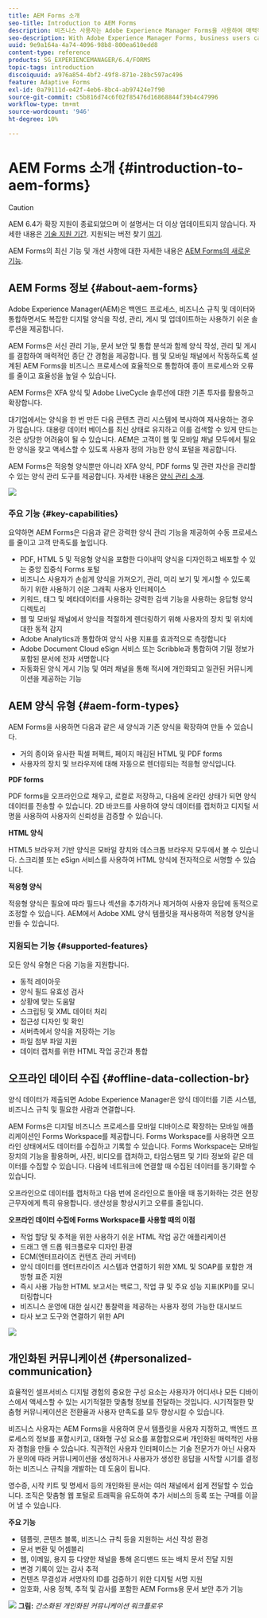 ```yaml
---
title: AEM Forms 소개
seo-title: Introduction to AEM Forms
description: 비즈니스 사용자는 Adobe Experience Manager Forms을 사용하여 매력적인 반응형 및 적응형 양식을 웹 및 모바일 사이트에 통합하여 디지털 등록 프로세스를 단순화하고 고객 전환율을 높일 수 있습니다.
seo-description: With Adobe Experience Manager Forms, business users can integrate engaging, responsive, and adaptive forms into web and mobile sites, simplifying the digital enrollment process and increasing customer conversion rates.
uuid: 9e9a164a-4a74-4096-98b8-800ea610edd8
content-type: reference
products: SG_EXPERIENCEMANAGER/6.4/FORMS
topic-tags: introduction
discoiquuid: a976a854-4bf2-49f8-871e-28bc597ac496
feature: Adaptive Forms
exl-id: 0a79111d-e42f-4eb6-8bc4-ab97424e7f90
source-git-commit: c5b816d74c6f02f85476d16868844f39b4c47996
workflow-type: tm+mt
source-wordcount: '946'
ht-degree: 10%

---
```


# AEM Forms 소개 {#introduction-to-aem-forms}

>[!CAUTION]
>
>AEM 6.4가 확장 지원이 종료되었으며 이 설명서는 더 이상 업데이트되지 않습니다. 자세한 내용은 [기술 지원 기간](https://helpx.adobe.com/kr/support/programs/eol-matrix.html). 지원되는 버전 찾기 [여기](https://experienceleague.adobe.com/docs/).

AEM Forms의 최신 기능 및 개선 사항에 대한 자세한 내용은 [AEM Forms의 새로운 기능](/help/forms/using/whats-new.md).

## AEM Forms 정보 {#about-aem-forms}

Adobe Experience Manager(AEM)은 백엔드 프로세스, 비즈니스 규칙 및 데이터와 통합하면서도 복잡한 디지털 양식을 작성, 관리, 게시 및 업데이트하는 사용하기 쉬운 솔루션을 제공합니다.

AEM Forms은 서신 관리 기능, 문서 보안 및 통합 분석과 함께 양식 작성, 관리 및 게시를 결합하여 매력적인 종단 간 경험을 제공합니다. 웹 및 모바일 채널에서 작동하도록 설계된 AEM Forms을 비즈니스 프로세스에 효율적으로 통합하여 종이 프로세스와 오류를 줄이고 효율성을 높일 수 있습니다.

AEM Forms은 XFA 양식 및 Adobe LiveCycle 솔루션에 대한 기존 투자를 활용하고 확장합니다.

대기업에서는 양식을 한 번 만든 다음 콘텐츠 관리 시스템에 복사하여 재사용하는 경우가 많습니다. 대용량 데이터 베이스를 최신 상태로 유지하고 이를 검색할 수 있게 만드는 것은 상당한 어려움이 될 수 있습니다. AEM은 고객이 웹 및 모바일 채널 모두에서 필요한 양식을 찾고 액세스할 수 있도록 사용자 정의 가능한 양식 포털을 제공합니다.

AEM Forms은 적응형 양식뿐만 아니라 XFA 양식, PDF forms 및 관련 자산을 관리할 수 있는 양식 관리 도구를 제공합니다. 자세한 내용은 [양식 관리 소개](/help/forms/using/introduction-managing-forms.md).

![](do-not-localize/4th-draft.gif)

### 주요 기능 {#key-capabilities}

요약하면 AEM Forms은 다음과 같은 강력한 양식 관리 기능을 제공하여 수동 프로세스를 줄이고 고객 만족도를 높입니다.

* PDF, HTML 5 및 적응형 양식을 포함한 다이내믹 양식을 디자인하고 배포할 수 있는 중앙 집중식 Forms 포털
* 비즈니스 사용자가 손쉽게 양식을 가져오기, 관리, 미리 보기 및 게시할 수 있도록 하기 위한 사용하기 쉬운 그래픽 사용자 인터페이스
* 키워드, 태그 및 메타데이터를 사용하는 강력한 검색 기능을 사용하는 응답형 양식 디렉토리
* 웹 및 모바일 채널에서 양식을 적절하게 렌더링하기 위해 사용자의 장치 및 위치에 대한 동적 감지
* Adobe Analytics과 통합하여 양식 사용 지표를 효과적으로 측정합니다
* Adobe Document Cloud eSign 서비스 또는 Scribble과 통합하여 기밀 정보가 포함된 문서에 전자 서명합니다
* 자동화된 양식 게시 기능 및 여러 채널을 통해 적시에 개인화되고 일관된 커뮤니케이션을 제공하는 기능

## AEM 양식 유형 {#aem-form-types}

AEM Forms을 사용하면 다음과 같은 새 양식과 기존 양식을 확장하여 만들 수 있습니다.

* 거의 종이와 유사한 픽셀 퍼펙트, 페이지 매김된 HTML 및 PDF forms
* 사용자의 장치 및 브라우저에 대해 자동으로 렌더링되는 적응형 양식입니다.

**PDF forms**

PDF forms을 오프라인으로 채우고, 로컬로 저장하고, 다음에 온라인 상태가 되면 양식 데이터를 전송할 수 있습니다. 2D 바코드를 사용하여 양식 데이터를 캡처하고 디지털 서명을 사용하여 사용자의 신뢰성을 검증할 수 있습니다.

**HTML 양식**

HTML5 브라우저 기반 양식은 모바일 장치와 데스크톱 브라우저 모두에서 볼 수 있습니다. 스크리블 또는 eSign 서비스를 사용하여 HTML 양식에 전자적으로 서명할 수 있습니다.

**적응형 양식**

적응형 양식은 필요에 따라 필드나 섹션을 추가하거나 제거하여 사용자 응답에 동적으로 조정할 수 있습니다. AEM에서 Adobe XML 양식 템플릿을 재사용하여 적응형 양식을 만들 수 있습니다.

### 지원되는 기능 {#supported-features}

모든 양식 유형은 다음 기능을 지원합니다.

* 동적 레이아웃
* 양식 필드 유효성 검사
* 상황에 맞는 도움말
* 스크립팅 및 XML 데이터 처리
* 접근성 디자인 및 확인
* 서버측에서 양식을 저장하는 기능
* 파일 첨부 파일 지원
* 데이터 캡처를 위한 HTML 작업 공간과 통합

## 오프라인 데이터 수집 {#offline-data-collection-br}

양식 데이터가 제출되면 Adobe Experience Manager은 양식 데이터를 기존 시스템, 비즈니스 규칙 및 필요한 사람과 연결합니다.

AEM Forms은 디지털 비즈니스 프로세스를 모바일 디바이스로 확장하는 모바일 애플리케이션인 Forms Workspace를 제공합니다. Forms Workspace를 사용하면 오프라인 상태에서도 데이터를 수집하고 기록할 수 있습니다. Forms Workspace는 모바일 장치의 기능을 활용하며, 사진, 비디오를 캡처하고, 타임스탬프 및 기타 정보와 같은 데이터를 수집할 수 있습니다. 다음에 네트워크에 연결할 때 수집된 데이터를 동기화할 수 있습니다.

오프라인으로 데이터를 캡처하고 다음 번에 온라인으로 돌아올 때 동기화하는 것은 현장 근무자에게 특히 유용합니다. 생산성을 향상시키고 오류를 줄입니다.

**오프라인 데이터 수집에 Forms Workspace를 사용할 때의 이점**

* 작업 할당 및 추적을 위한 사용하기 쉬운 HTML 작업 공간 애플리케이션
* 드래그 앤 드롭 워크플로우 디자인 환경
* ECM(엔터프라이즈 컨텐츠 관리 커넥터)
* 양식 데이터를 엔터프라이즈 시스템과 연결하기 위한 XML 및 SOAP를 포함한 개방형 표준 지원
* 즉시 사용 가능한 HTML 보고서는 백로그, 작업 큐 및 주요 성능 지표(KPI)를 모니터링합니다
* 비즈니스 운영에 대한 실시간 통찰력을 제공하는 사용자 정의 가능한 대시보드
* 타사 보고 도구와 연결하기 위한 API

![](do-not-localize/3rd-draft.gif)

## 개인화된 커뮤니케이션 {#personalized-communication}

효율적인 셀프서비스 디지털 경험의 중요한 구성 요소는 사용자가 어디서나 모든 디바이스에서 액세스할 수 있는 시기적절한 맞춤형 정보를 전달하는 것입니다. 시기적절한 맞춤형 커뮤니케이션은 전환율과 사용자 만족도를 모두 향상시킬 수 있습니다.

비즈니스 사용자는 AEM Forms을 사용하여 문서 템플릿을 사용자 지정하고, 백엔드 프로세스의 정보를 포함시키고, 대화형 구성 요소를 포함함으로써 개인화된 매력적인 사용자 경험을 만들 수 있습니다. 직관적인 사용자 인터페이스는 기술 전문가가 아닌 사용자가 문의에 따라 커뮤니케이션을 생성하거나 사용자가 생성한 응답을 시작할 시기를 결정하는 비즈니스 규칙을 개발하는 데 도움이 됩니다.

영수증, 시작 키트 및 명세서 등의 개인화된 문서는 여러 채널에서 쉽게 전달할 수 있습니다. 조직은 맞춤형 웹 포털로 트래픽을 유도하여 추가 서비스의 등록 또는 구매를 이끌어 낼 수 있습니다.

**주요 기능**

* 템플릿, 콘텐츠 블록, 비즈니스 규칙 등을 지원하는 서신 작성 환경
* 문서 변환 및 어셈블리
* 웹, 이메일, 용지 등 다양한 채널을 통해 온디맨드 또는 배치 문서 전달 지원
* 변경 기록이 있는 감사 추적
* 컨텐츠 무결성과 서명자의 ID를 검증하기 위한 디지털 서명 지원
* 암호화, 사용 정책, 추적 및 감사를 포함한 AEM Forms용 문서 보안 추가 기능

![](do-not-localize/layout-02.png)
**그림:** *간소화된 개인화된 커뮤니케이션 워크플로우*
